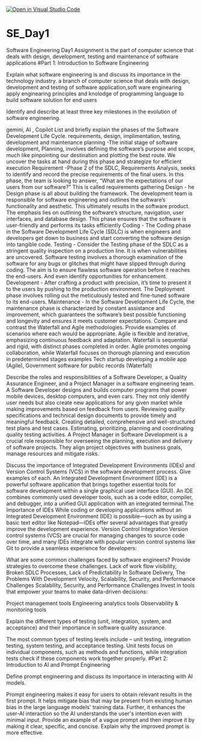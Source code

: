 [![Open in Visual Studio Code](https://classroom.github.com/assets/open-in-vscode-2e0aaae1b6195c2367325f4f02e2d04e9abb55f0b24a779b69b11b9e10269abc.svg)](https://classroom.github.com/online_ide?assignment_repo_id=15592666&assignment_repo_type=AssignmentRepo)
# SE_Day1
Software Engineering Day1 Assignment
is the part of computer science that deals with design, development, testing and maintenance of software applications
#Part 1: Introduction to Software Engineering

Explain what software engineering is and discuss its importance in the technology industry.
a branch of computer science that deals with design, development and testing of software application,soft ware enginearing apply enginearing principles and knolodge of programming language to build software solution for end users

Identify and describe at least three key milestones in the evolution of software engineering.

gemini, AI , Copilot
List and briefly explain the phases of the Software Development Life Cycle.
requirements, design, implimentation, testing, development and maintenance
planning -The initial stage of software development, Planning, involves defining the software’s purpose and scope, much like pinpointing our destination and plotting the best route. We uncover the tasks at hand during this phase and strategize for efficient execution
Requirement -Phase 2 of the SDLC, Requirements Analysis, seeks to identify and record the precise requirements of the final users. In this phase, the team is looking to answer, “What are the expectations of our users from our software?” This is called requirements gathering
Design - he Design phase is all about building the framework. The development team is responsible for software engineering and outlines the software’s functionality and aesthetic. This ultimately results in the software product. The emphasis lies on outlining the software’s structure, navigation, user interfaces, and database design. This phase ensures that the software is user-friendly and performs its tasks efficiently
Coding - The Coding phase in the Software Development Life Cycle (SDLC) is when engineers and developers get down to business and start converting the software design into tangible code.
Testing - Consider the Testing phase of the SDLC as a stringent quality inspection on a production line. It is when vulnerabilities are uncovered. Software testing involves a thorough examination of the software for any bugs or glitches that might have slipped through during coding. The aim is to ensure flawless software operation before it reaches the end-users. And even identify opportunities for enhancement.
Development - After crafting a product with precision, it’s time to present it to the users by pushing to the production environment. The Deployment phase involves rolling out the meticulously tested and fine-tuned software to its end-users.
Maintenance - In the Software Development Life Cycle, the maintenance phase is characterized by constant assistance and improvement, which guarantees the software’s best possible functioning and longevity and ensures it meets customer expectations.
Compare and contrast the Waterfall and Agile methodologies. Provide examples of scenarios where each would be appropriate.
Agile is flexible and iterative, emphasizing continuous feedback and adaptation. Waterfall is sequential and rigid, with distinct phases completed in order. Agile promotes ongoing collaboration, while Waterfall focuses on thorough planning and execution in predetermined stages examples Tech startup developing a mobile app	(Agile), Government software for public records	(Waterfall)

Describe the roles and responsibilities of a Software Developer, a Quality Assurance Engineer, and a Project Manager in a software engineering team.
A Software Developer designs and builds computer programs that power mobile devices, desktop computers, and even cars. They not only identify user needs but also create new applications for any given market while making improvements based on feedback from users. Reviewing quality specifications and technical design documents to provide timely and meaningful feedback. Creating detailed, comprehensive and well-structured test plans and test cases. Estimating, prioritizing, planning and coordinating quality testing activities. A Project Manager in Software Development is a crucial role responsible for overseeing the planning, execution and delivery of software projects. They align project objectives with business goals, manage resources and mitigate risks.

Discuss the importance of Integrated Development Environments (IDEs) and Version Control Systems (VCS) in the software development process. Give examples of each.
An Integrated Development Environment (IDE) is a powerful software application that brings together essential tools for software development within a single graphical user interface (GUI). An IDE combines commonly used developer tools, such as a code editor, compiler, and debugger, into a unified GUI application with an integrated terminal.The Importance of IDEs
While coding or developing applications without an Integrated Development Environment (IDE) is possible—such as by using a basic text editor like Notepad—IDEs offer several advantages that greatly improve the development experience. Version Control Integration
Version control systems (VCS) are crucial for managing changes to source code over time, and many IDEs integrate with popular version control systems like Git to provide a seamless experience for developers:

What are some common challenges faced by software engineers? Provide strategies to overcome these challenges.
Lack of work flow visibility, Broken SDLC Processes, Lack of Predictability In Software Delivery, The Problems With Development Velocity, Scalability, Security, and Performance Challenges
Scalability, Security, and Performance Challenges Invest in tools that empower your teams to make data-driven decisions: 

Project management tools
Engineering analytics tools
Observability & monitoring tools

Explain the different types of testing (unit, integration, system, and acceptance) and their importance in software quality assurance.

The most common types of testing levels include – unit testing, integration testing, system testing, and acceptance testing. Unit tests focus on individual components, such as methods and functions, while integration tests check if these components work together properly.
#Part 2: Introduction to AI and Prompt Engineering


Define prompt engineering and discuss its importance in interacting with AI models.

Prompt engineering makes it easy for users to obtain relevant results in the first prompt. It helps mitigate bias that may be present from existing human bias in the large language models' training data. Further, it enhances the user-AI interaction so the AI understands the user's intention even with minimal input.
Provide an example of a vague prompt and then improve it by making it clear, specific, and concise. Explain why the improved prompt is more effective.
